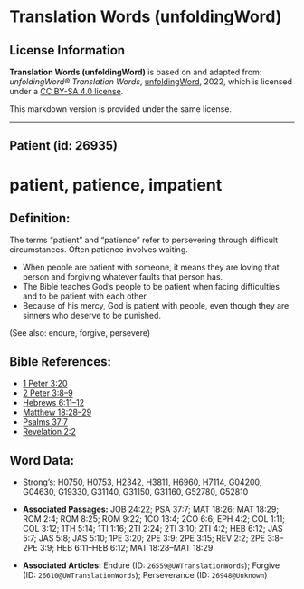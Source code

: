 # Translation Words (unfoldingWord)

## License Information

**Translation Words (unfoldingWord)** is based on and adapted from: _unfoldingWord® Translation Words_, [unfoldingWord](https://unfoldingword.org/utw), 2022, which is licensed under a [CC BY-SA 4.0 license](https://creativecommons.org/licenses/by-sa/4.0/legalcode.en).

This markdown version is provided under the same license.



--------------------------------

## Patient (id: 26935)

patient, patience, impatient
============================

Definition:
-----------

The terms “patient” and “patience” refer to persevering through difficult circumstances. Often patience involves waiting.

* When people are patient with someone, it means they are loving that person and forgiving whatever faults that person has.
* The Bible teaches God’s people to be patient when facing difficulties and to be patient with each other.
* Because of his mercy, God is patient with people, even though they are sinners who deserve to be punished.

(See also: endure, forgive, persevere)

Bible References:
-----------------

* [1 Peter 3:20](https://ref.ly/1Pet3:20)
* [2 Peter 3:8–9](https://ref.ly/2Pet3:8-2Pet3:9)
* [Hebrews 6:11–12](https://ref.ly/Heb6:11-Heb6:12)
* [Matthew 18:28–29](https://ref.ly/Matt18:28-Matt18:29)
* [Psalms 37:7](https://ref.ly/Ps37:7)
* [Revelation 2:2](https://ref.ly/Rev2:2)

Word Data:
----------

* Strong’s: H0750, H0753, H2342, H3811, H6960, H7114, G04200, G04630, G19330, G31140, G31150, G31160, G52780, G52810

* **Associated Passages:** JOB 24:22; PSA 37:7; MAT 18:26; MAT 18:29; ROM 2:4; ROM 8:25; ROM 9:22; 1CO 13:4; 2CO 6:6; EPH 4:2; COL 1:11; COL 3:12; 1TH 5:14; 1TI 1:16; 2TI 2:24; 2TI 3:10; 2TI 4:2; HEB 6:12; JAS 5:7; JAS 5:8; JAS 5:10; 1PE 3:20; 2PE 3:9; 2PE 3:15; REV 2:2; 2PE 3:8–2PE 3:9; HEB 6:11–HEB 6:12; MAT 18:28–MAT 18:29
* **Associated Articles:** Endure (ID: `26559@UWTranslationWords`); Forgive (ID: `26610@UWTranslationWords`); Perseverance (ID: `26948@Unknown`)

